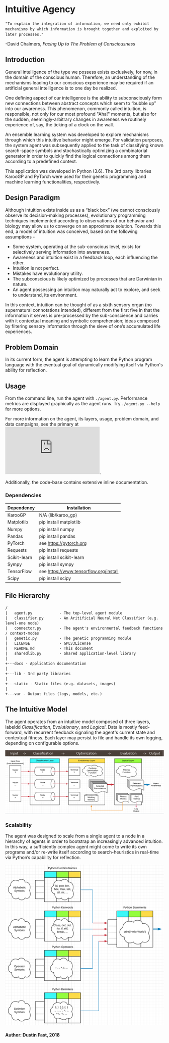 # Intuitive Agency

`"To explain the integration of information, we need only exhibit mechanisms by which information is brought together and exploited by later processes."`  

-David Chalmers, *Facing Up to The Problem of Consciousness*

## Introduction

General intelligence of the type we possess exists exclusively, for now, in the domain of the conscious human. Therefore, an understanding of the mechanisms leading to our conscious experience may be required if an artificial general intelligence is to one day be realized.

One defining aspect of our intelligence is the ability to subconsciously form new connections between abstract concepts which seem to “bubble up” into our awareness. This phenomenon, commonly called intuition, is responsible, not only for our most profound "Aha!" moments, but also for the sudden, seemingly-arbitrary changes in awareness we routinely experience of, say, the ticking of a clock on the wall.

An ensemble learning system was developed to explore mechanisms through which this intuitive behavior might emerge. For validation purposes, the system agent was subsequently applied to the task of classifying known search-space symbols and stochastically optimizing a combinatorial generator in order to quickly find the logical connections among them according to a predefined context.

This application was developed in Python (3.6). The 3rd party libraries KarooGP and PyTorch were used for their genetic programming and machine learning functionalities, respectively.

## Design Paradigm

Although intuition exists inside us as a “black box” (we cannot consciously observe its decision-making processes), evolutionary programming techniques implemented according to observations of our behavior and biology may allow us to converge on an approximate solution. Towards this end, a model of intuition was conceived, based on the following assumptions -

* Some system, operating at the sub-conscious level, exists for selectively serving information into awareness.
* Awareness and intuition exist in a feedback loop, each influencing the other.
* Intuition is not perfect.
* Mistakes have evolutionary utility.
* The subconscious is likely optimized by processes that are Darwinian in nature.
* An agent possessing an intuition may naturally act to explore, and seek to understand, its environment.

In this context, intuition can be thought of as a sixth sensory organ (no supernatural connotations intended), different from the first five in that the information it serves is pre-processed by the sub-conscience and carries with it contextual meaning and symbolic comprehension; ideas composed by filtering sensory information through the sieve of one’s accumulated life experiences.

## Problem Domain

In its current form, the agent is attempting to learn the Python program language with the eventual goal of dynamically modifying itself via Python's ability for reflection.

## Usage

From the command line, run the agent with `./agent.py`. Performance metrics are displayed graphically as the agent runs. Try `./agent.py --help` for more options.

For more information on the agent, its layers, usage, problem domain, and data campaigns, see the primary at ![Documentation](https://github.com/dustinfast/intuitive_agent/raw/master/docs/pdf/documentation.pdf "documentation").

Additionally, the code-base contains extensive inline documentation.

### Dependencies

| Dependency    | Installation                              |
|---------------|-------------------------------------------|
|KarooGP        | N/A (lib/karoo_gp)                        |
|Matplotlib     | pip install matplotlib                    |
|Numpy          | pip install numpy                         |
|Pandas         | pip install pandas                        |
|PyTorch        | see https://pytorch.org                   |
|Requests       | pip install requests                      |
|Scikit-learn   | pip install scikit-learn                  |
|Sympy          | pip install sympy                         |
|TensorFlow     | see https://www.tensorflow.org/install    |
|Scipy          | pip install scipy                         |

## File Hierarchy

```
/
|   agent.py            - The top-level agent module
|   classifier.py       - An Aritificial Neural Net Classifier (e.g. level-one node)
|   connector.py        - The agent's environmental feedback functions / context-modes
|   genetic.py          - The genetic programming module
|   LICENSE             - GPLv3License
|   README.md           - This document
|   sharedlib.py        - Shared application-level library
|
+---docs - Application documentation
|
+---lib - 3rd party libraries
|
+---static - Static files (e.g. datasets, images)
|
+---var - Output files (logs, models, etc.)
```

## The Intuitive Model

The agent operates from an intuitive model composed of three layers, labeldd *Classification*, *Evolutionary*, and *Logical*. Data is mostly feed-forward, with recurrent feedback signaling the agent's current state and contextual fitness.
Each layer may persist to file and handle its own logging, depending on configurable options.

![The Intuitive Model](https://github.com/dustinfast/intuitive_agent/raw/master/static/img/model.png "The Intuitive Model")

### Scalability

The agent was designed to scale from a single agent to a node in a hierarchy of agents in order to bootstrap an increasingly advanced intuition. In this way, a sufficiently complex agent might come to write its own programs and/or re-write itself according to search-heuristics in real-time via Python’s capability for reflection.

![Agent Hierarchy](https://github.com/dustinfast/intuitive_agent/raw/master/static/img/scalable.png "Agent Hierarchy")

#### Author: Dustin Fast, 2018
